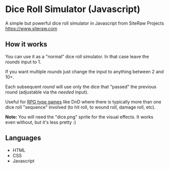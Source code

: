 # Dice Roll Simulator (Javascript)

A simple but powerful dice roll simulator in Javascript from SiteRaw Projects https://www.siteraw.com

## How it works

You can use it as a "normal" dice roll simulator. In that case leave the *rounds* input to 1.

If you want multiple *rounds* just change the input to anything between 2 and 10+.

Each subsequent *round* will use only the dice that "passed" the previous round (adjustable via the *needed* input).

Useful for [RPG type games](https://github.com/SiteRaw/Console-RPG-in-C) like DnD where there is typically more than one dice roll "sequence" involved (to hit roll, to wound roll, damage roll, etc).

**Note:** You will need the "dice.png" sprite for the visual effects. It works even without, but it's less pretty :)

## Languages

- HTML
- CSS
- Javascript
